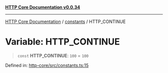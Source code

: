 [**HTTP Core Documentation v0.0.34**](../../README.md)

***

[HTTP Core Documentation](../../modules.md) / [constants](../README.md) / HTTP\_CONTINUE

# Variable: HTTP\_CONTINUE

> `const` **HTTP\_CONTINUE**: `100` = `100`

Defined in: [http-core/src/constants.ts:15](https://github.com/stonemjs/http-core/blob/eaa01dbfed8a1d56fab239821e27802dd54ab017/src/constants.ts#L15)
